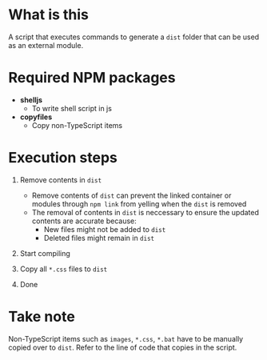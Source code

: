 # What is this
A script that executes commands to generate a `dist` folder that can be used as an external module.

# Required NPM packages
- **shelljs**
  - To write shell script in js
- **copyfiles**
  - Copy non-TypeScript items

# Execution steps
1) Remove contents in `dist`
    - Remove contents of `dist` can prevent the linked container or modules through `npm link` from yelling when the `dist` is removed
    - The removal of contents in `dist` is neccessary to ensure the updated contents are accurate because:
      - New files might not be added to `dist`
      - Deleted files might remain in `dist`

2) Start compiling
3) Copy all `*.css` files to `dist`
4) Done

# Take note
Non-TypeScript items such as `images`, `*.css`, `*.bat` have to be manually copied over to `dist`. Refer to the line of code that copies in the script.

